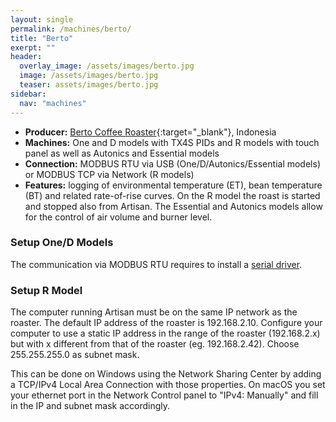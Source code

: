 ```yaml
---
layout: single
permalink: /machines/berto/
title: "Berto"
exerpt: ""
header:
  overlay_image: /assets/images/berto.jpg
  image: /assets/images/berto.jpg
  teaser: assets/images/berto.jpg
sidebar:
  nav: "machines"
---
```


* __Producer:__ [Berto Coffee Roaster](https://berto-online.com/){:target="_blank"}, Indonesia
* __Machines:__ One and D models with TX4S PIDs and R models with touch panel as well as Autonics and Essential models
* __Connection:__ MODBUS RTU via USB (One/D/Autonics/Essential models) or MODBUS TCP via Network (R models)
* __Features:__ logging of environmental temperature (ET), bean temperature (BT) and related rate-of-rise curves. On the R model the roast is started and stopped also from Artisan. The Essential and Autonics models allow for the control of air volume and burner level.

### Setup One/D Models

The communication via MODBUS RTU requires to install a [serial driver](/modbus_serial/).

### Setup R Model

The computer running Artisan must be on the same IP network as the roaster. The default IP address of the roaster is 192.168.2.10. Configure your computer to use a static IP address in the range of the roaster (192.168.2.x) but with x different from that of the roaster (eg. 192.168.2.42). Choose 255.255.255.0 as subnet mask. 
 
This can be done on Windows using the Network Sharing Center by adding a TCP/IPv4 Local Area Connection with those properties. On macOS you set your ethernet port in the Network Control panel to "IPv4: Manually" and fill in the IP and subnet mask accordingly.